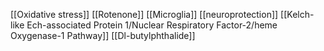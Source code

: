 [[Oxidative stress]]
[[Rotenone]]
[[Microglia]]
[[neuroprotection]]
[[Kelch-like Ech-associated Protein 1/Nuclear Respiratory Factor-2/heme Oxygenase-1 Pathway]]
[[Dl-butylphthalide]]
